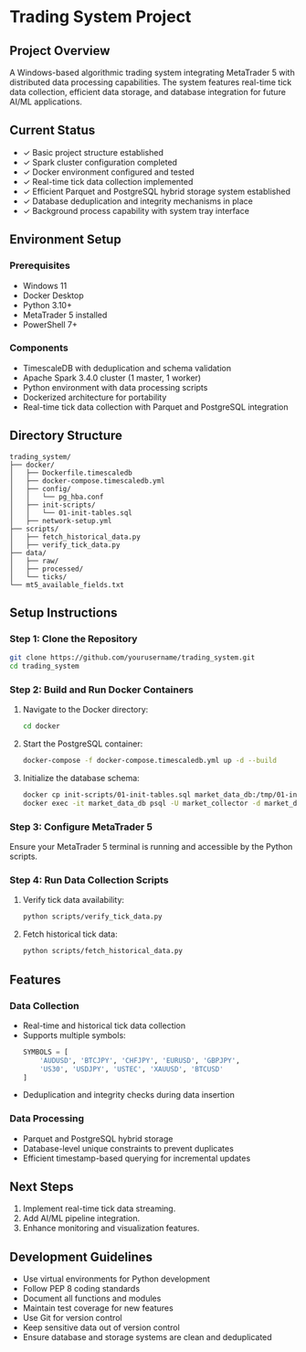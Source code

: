 # Trading System Project

## Project Overview
A Windows-based algorithmic trading system integrating MetaTrader 5 with distributed data processing capabilities. The system features real-time tick data collection, efficient data storage, and database integration for future AI/ML applications.

## Current Status
- ✓ Basic project structure established
- ✓ Spark cluster configuration completed
- ✓ Docker environment configured and tested
- ✓ Real-time tick data collection implemented
- ✓ Efficient Parquet and PostgreSQL hybrid storage system established
- ✓ Database deduplication and integrity mechanisms in place
- ✓ Background process capability with system tray interface

## Environment Setup
### Prerequisites
- Windows 11
- Docker Desktop
- Python 3.10+
- MetaTrader 5 installed
- PowerShell 7+

### Components
- TimescaleDB with deduplication and schema validation
- Apache Spark 3.4.0 cluster (1 master, 1 worker)
- Python environment with data processing scripts
- Dockerized architecture for portability
- Real-time tick data collection with Parquet and PostgreSQL integration

## Directory Structure
```
trading_system/
├── docker/
│   ├── Dockerfile.timescaledb
│   ├── docker-compose.timescaledb.yml
│   ├── config/
│   │   └── pg_hba.conf
│   ├── init-scripts/
│   │   └── 01-init-tables.sql
│   ├── network-setup.yml
├── scripts/
│   ├── fetch_historical_data.py
│   ├── verify_tick_data.py
├── data/
│   ├── raw/
│   ├── processed/
│   └── ticks/
└── mt5_available_fields.txt
```

## Setup Instructions

### Step 1: Clone the Repository
```bash
git clone https://github.com/yourusername/trading_system.git
cd trading_system
```

### Step 2: Build and Run Docker Containers
1. Navigate to the Docker directory:
   ```bash
   cd docker
   ```
2. Start the PostgreSQL container:
   ```bash
   docker-compose -f docker-compose.timescaledb.yml up -d --build
   ```
3. Initialize the database schema:
   ```bash
   docker cp init-scripts/01-init-tables.sql market_data_db:/tmp/01-init-tables.sql
   docker exec -it market_data_db psql -U market_collector -d market_data -f /tmp/01-init-tables.sql
   ```

### Step 3: Configure MetaTrader 5
Ensure your MetaTrader 5 terminal is running and accessible by the Python scripts.

### Step 4: Run Data Collection Scripts
1. Verify tick data availability:
   ```bash
   python scripts/verify_tick_data.py
   ```
2. Fetch historical tick data:
   ```bash
   python scripts/fetch_historical_data.py
   ```

## Features
### Data Collection
- Real-time and historical tick data collection
- Supports multiple symbols:
  ```python
  SYMBOLS = [
      'AUDUSD', 'BTCJPY', 'CHFJPY', 'EURUSD', 'GBPJPY',
      'US30', 'USDJPY', 'USTEC', 'XAUUSD', 'BTCUSD'
  ]
  ```
- Deduplication and integrity checks during data insertion

### Data Processing
- Parquet and PostgreSQL hybrid storage
- Database-level unique constraints to prevent duplicates
- Efficient timestamp-based querying for incremental updates

## Next Steps
1. Implement real-time tick data streaming.
2. Add AI/ML pipeline integration.
3. Enhance monitoring and visualization features.

## Development Guidelines
- Use virtual environments for Python development
- Follow PEP 8 coding standards
- Document all functions and modules
- Maintain test coverage for new features
- Use Git for version control
- Keep sensitive data out of version control
- Ensure database and storage systems are clean and deduplicated

